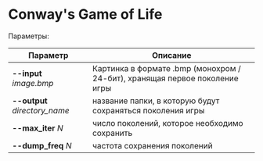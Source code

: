 # Conway's Game of Life

Параметры:

| Параметр | Описание |
| --- | --- |
| **--input** *image.bmp*| Картинка в формате .bmp (монохром / 24-бит), хранящая первое поколение игры |
| **--output** *directory_name*| название папки, в которую будут сохраняться поколения игры |
| **--max_iter** *N* | число поколений, которое необходимо сохранить |
| **--dump_freq** *N* | частота сохранения поколений |
